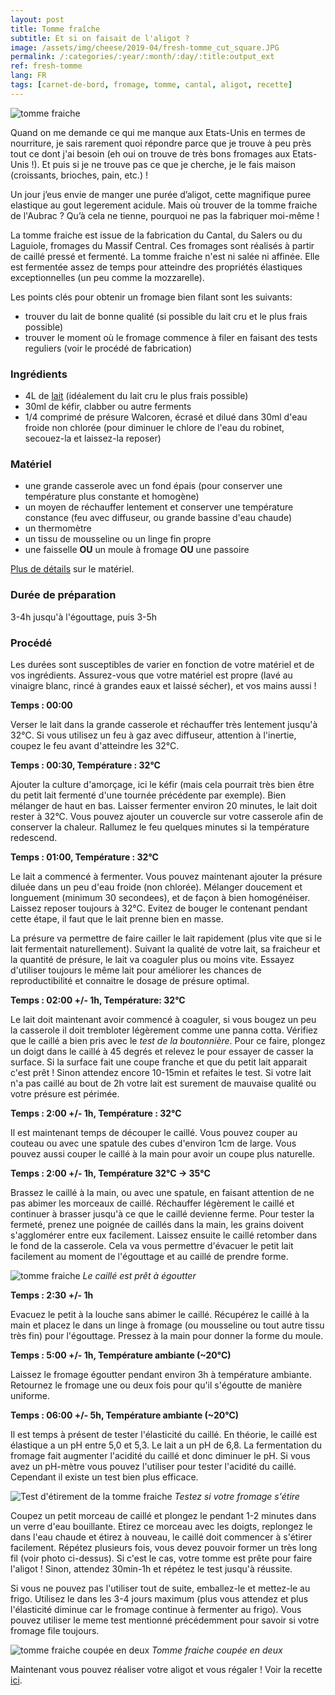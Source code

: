 ```yaml
---
layout: post
title: Tomme fraîche
subtitle: Et si on faisait de l'aligot ?
image: /assets/img/cheese/2019-04/fresh-tomme_cut_square.JPG
permalink: /:categories/:year/:month/:day/:title:output_ext
ref: fresh-tomme
lang: FR
tags: [carnet-de-bord, fromage, tomme, cantal, aligot, recette]
---
```


![tomme fraiche]({{site.baseurl}}/assets/img/cheese/2019-04/fresh-tomme.JPG)

<!--excerpt.start-->
Quand on me demande ce qui me manque aux Etats-Unis en termes de nourriture, je sais rarement quoi répondre parce que je trouve à peu près tout ce dont j'ai besoin (eh oui on trouve de très bons fromages aux Etats-Unis !). 
Et puis si je ne trouve pas ce que je cherche, je le fais maison (croissants, brioches, pain, etc.) !

Un jour j’eus envie de manger une purée d’aligot, cette magnifique puree elastique au gout legerement acidule.
Mais où trouver de la tomme fraiche de l'Aubrac ? 
Qu’à cela ne tienne, pourquoi ne pas la fabriquer moi-même ! 
<!--excerpt.end-->

La tomme fraiche est issue de la fabrication du Cantal, du Salers ou du Laguiole, fromages du Massif Central.
Ces fromages sont réalisés à partir de caillé pressé et fermenté. La tomme fraiche n'est ni salée ni affinée. 
Elle est fermentée assez de temps pour atteindre des propriétés élastiques exceptionnelles (un peu comme la mozzarelle).

Les points clés pour obtenir un fromage bien filant sont les suivants:
- trouver du lait de bonne qualité (si possible du lait cru et le plus frais possible)
- trouver le moment où le fromage commence à filer en faisant des tests reguliers (voir le procédé de fabrication)


### Ingrédients

- 4L de [lait]({{site.baseurl}}/2019/03/02/lait-cru.html) (idéalement du lait cru le plus frais possible)
- 30ml de kéfir, clabber ou autre ferments
- 1/4 comprimé de présure Walcoren, écrasé et dilué dans 30ml d'eau froide non chlorée (pour diminuer le chlore de l'eau du robinet, secouez-la et laissez-la reposer)

### Matériel

- une grande casserole avec un fond épais (pour conserver une température plus constante et homogène)
- un moyen de réchauffer lentement et conserver une température constance (feu avec diffuseur, ou grande bassine d'eau chaude)
- un thermomètre
- un tissu de mousseline ou un linge fin propre
- une faisselle **OU** un moule à fromage **OU** une passoire

[Plus de détails]({{site.baseurl}}/2019/03/04/kit-minimal.html) sur le matériel.

### Durée de préparation

3-4h jusqu'à l'égouttage, puis 3-5h

### Procédé

Les durées sont susceptibles de varier en fonction de votre matériel et de vos ingrédients.
Assurez-vous que votre matériel est propre (lavé au vinaigre blanc, rincé à grandes eaux et laissé sécher), et vos mains aussi !

**Temps : 00:00**

Verser le lait dans la grande casserole et réchauffer très lentement jusqu'à 32°C. Si vous utilisez un feu à gaz avec diffuseur, attention à l'inertie, coupez le feu avant d'atteindre les 32°C.

**Temps : 00:30, Température : 32°C**

Ajouter la culture d'amorçage, ici le kéfir (mais cela pourrait très bien être du petit lait fermenté d'une tournée précédente par exemple). 
Bien mélanger de haut en bas. 
Laisser fermenter environ 20 minutes, le lait doit rester à 32°C. 
Vous pouvez ajouter un couvercle sur votre casserole afin de conserver la chaleur. 
Rallumez le feu quelques minutes si la température redescend.

**Temps : 01:00, Température : 32°C** 

Le lait a commencé à fermenter. Vous pouvez maintenant ajouter la présure diluée dans un peu d'eau froide (non chlorée). 
Mélanger doucement et longuement (minimum 30 secondees), et de façon à bien homogénéiser. 
Laissez reposer toujours à 32°C. 
Evitez de bouger le contenant pendant cette étape, il faut que le lait prenne bien en masse.

La présure va permettre de faire cailler le lait rapidement (plus vite que si le lait fermentait naturellement). 
Suivant la qualité de votre lait, sa fraicheur et la quantité de présure, le lait va coaguler plus ou moins vite. 
Essayez d'utiliser toujours le même lait pour améliorer les chances de reproductibilité et connaitre le dosage de présure optimal. 

**Temps : 02:00 +/- 1h, Température: 32°C**

Le lait doit maintenant avoir commencé à coaguler, si vous bougez un peu la casserole il doit trembloter légèrement comme une panna cotta. 
Vérifiez que le caillé a bien pris avec le *test de la boutonnière*. 
Pour ce faire, plongez un doigt dans le caillé à 45 degrés et relevez le pour essayer de casser la surface. 
Si la surface fait une coupe franche et que du petit lait apparait c'est prêt ! 
Sinon attendez encore 10-15min et refaites le test. 
Si votre lait n'a pas caillé au bout de 2h votre lait est surement de mauvaise qualité ou votre présure est périmée.

**Temps : 2:00 +/- 1h, Température : 32°C**

Il est maintenant temps de découper le caillé. 
Vous pouvez couper au couteau ou avec une spatule des cubes d'environ 1cm de large.
Vous pouvez aussi couper le caillé à la main pour avoir un coupe plus naturelle.

**Temps : 2:00 +/- 1h, Température 32°C -> 35°C**

Brassez le caillé à la main, ou avec une spatule, en faisant attention de ne pas abimer les morceaux de caillé.
Réchauffer légèrement le caillé et continuer à brasser jusqu'à ce que le caillé devienne ferme.
Pour tester la fermeté, prenez une poignée de caillés dans la main, les grains doivent s'agglomérer entre eux facilement.
Laissez ensuite le caillé retomber dans le fond de la casserole.
Cela va vous permettre d'évacuer le petit lait facilement au moment de l'égouttage et au caillé de prendre forme.

![tomme fraiche]({{site.baseurl}}/assets/img/cheese/2019-04/fresh-tomme_curd.JPG)
*Le caillé est prêt à égoutter*

**Temps : 2:30 +/- 1h**

Evacuez le petit  à la louche sans abimer le caillé.
Récupérez le caillé à la main et placez le dans un linge à fromage (ou mousseline ou tout autre tissu très fin) pour l'égouttage. 
Pressez à la main pour donner la forme du moule.

**Temps : 5:00 +/- 1h, Température ambiante (~20°C)**

Laissez le fromage égoutter pendant environ 3h à température ambiante. 
Retournez le fromage une ou deux fois pour qu'il s'égoutte de manière uniforme.

**Temps : 06:00 +/- 5h, Température ambiante (~20°C)**

Il est temps à présent de tester l'élasticité du caillé.
En théorie, le caillé est élastique a un pH entre 5,0 et 5,3. Le lait a un pH de 6,8. 
La fermentation du fromage fait augmenter l'acidité du caillé et donc diminuer le pH.
Si vous avez un pH-mètre vous pouvez l'utiliser pour tester l'acidité du caillé. 
Cependant il existe un test bien plus efficace.

![Test d'étirement de la tomme fraiche]({{site.baseurl}}/assets/img/cheese/2019-05/stretch-curd-aligot.jpg)
*Testez si votre fromage s'étire*

Coupez un petit morceau de caillé et plongez le pendant 1-2 minutes dans un verre d'eau bouillante.
Etirez ce morceau avec les doigts, replongez le dans l'eau chaude et étirez à nouveau, le caillé doit commencer à s'étirer facilement.
Répétez plusieurs fois, vous devez pouvoir former un très long fil (voir photo ci-dessus).
Si c'est le cas, votre tomme est prête pour faire l'aligot !
Sinon, attendez 30min-1h et répétez le test jusqu'à réussite.

Si vous ne pouvez pas l'utiliser tout de suite, emballez-le et mettez-le au frigo.
Utilisez le dans les 3-4 jours maximum (plus vous attendez et plus l'élasticité diminue car le fromage continue à fermenter au frigo).
Vous pouvez utiliser le meme test mentionné précédemment pour savoir si votre fromage file toujours.

![tomme fraiche coupée en deux]({{site.baseurl}}/assets/img/cheese/2019-04/fresh-tomme_cut.JPG)
*Tomme fraiche coupée en deux*

Maintenant vous pouvez réaliser votre aligot et vous régaler ! 
Voir la recette [ici]({{site.baseurl}}/2019/05/15/aligot.html).
